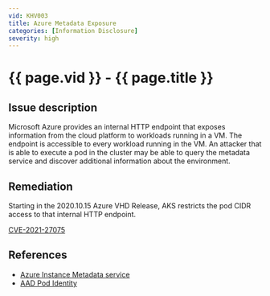```yaml
---
vid: KHV003
title: Azure Metadata Exposure
categories: [Information Disclosure]
severity: high
---
```


# {{ page.vid }} - {{ page.title }}

## Issue description

Microsoft Azure provides an internal HTTP endpoint that exposes information from the cloud platform to workloads running in a VM. The endpoint is accessible to every workload running in the VM. An attacker that is able to execute a pod in the cluster may be able to query the metadata service and discover additional information about the environment.

## Remediation

Starting in the 2020.10.15 Azure VHD Release, AKS restricts the pod CIDR access to that internal HTTP endpoint. 

[CVE-2021-27075](https://github.com/Azure/AKS/issues/2168)


## References

- [Azure Instance Metadata service](https://docs.microsoft.com/en-us/azure/virtual-machines/windows/instance-metadata-service)
- [AAD Pod Identity](https://github.com/Azure/aad-pod-identity#demo)
